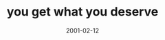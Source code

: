 ---
layout: base.njk
title : 'you get what you deserve' 
view_title : 'you get what you deserve' 
year : '2001' 
date : '2001-02-12' 
img_file : '/drawing/newflower.png' 
html_file : 'youdeserve' 
next_html : 'singlestep.html' 
year_order : '20' 
permalink : "title/{{html_file}}.html"
---